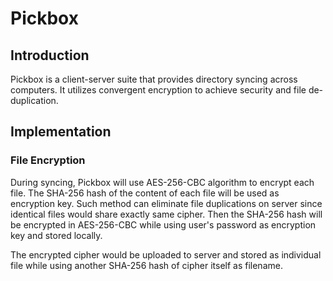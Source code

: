 # Pickbox
## Introduction
Pickbox is a client-server suite that provides directory syncing across computers. It utilizes convergent encryption to achieve security and file de-duplication.

## Implementation
### File Encryption
During syncing, Pickbox will use AES-256-CBC algorithm to encrypt each file. The SHA-256 hash of the content of each file will be used as encryption key. Such method can eliminate file duplications on server since identical files would share exactly same cipher. Then the SHA-256 hash will be encrypted in AES-256-CBC while using user's password as encryption key and stored locally.

The encrypted cipher would be uploaded to server and stored as individual file while using another SHA-256 hash of cipher itself as filename.